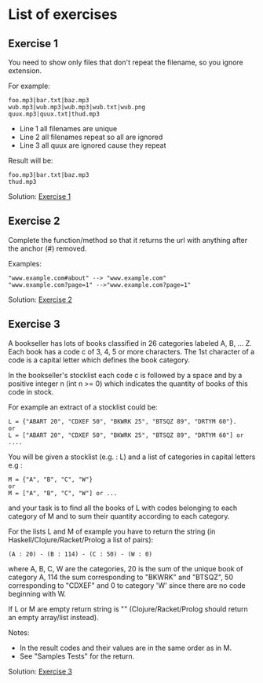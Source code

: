 # List of exercises
## Exercise 1
You need to show only files that don't repeat the filename, so you ignore extension.

For example:
```
foo.mp3|bar.txt|baz.mp3
wub.mp3|wub.mp3|wub.mp3|wub.txt|wub.png
quux.mp3|quux.txt|thud.mp3
```
- Line 1 all filenames are unique
- Line 2 all filenames repeat so all are ignored
- Line 3 all quux are ignored cause they repeat

Result will be:
```
foo.mp3|bar.txt|baz.mp3
thud.mp3
```
Solution: [Exercise 1](exercise-1.sh)


## Exercise 2

Complete the function/method so that it returns the url with anything after the anchor (#) removed.

Examples:
```
"www.example.com#about" --> "www.example.com"
"www.example.com?page=1" -->"www.example.com?page=1"
```

Solution: [Exercise 2](exercise-2.sh)

## Exercise 3

A bookseller has lots of books classified in 26 categories labeled A, B, ... Z. Each book has a code c of 3, 4, 5 or more characters. The 1st character of a code is a capital letter which defines the book category.

In the bookseller's stocklist each code c is followed by a space and by a positive integer n (int n >= 0) which indicates the quantity of books of this code in stock.

For example an extract of a stocklist could be:
```
L = {"ABART 20", "CDXEF 50", "BKWRK 25", "BTSQZ 89", "DRTYM 60"}.
or
L = ["ABART 20", "CDXEF 50", "BKWRK 25", "BTSQZ 89", "DRTYM 60"] or ....
```

You will be given a stocklist (e.g. : L) and a list of categories in capital letters e.g :
```
M = {"A", "B", "C", "W"} 
or
M = ["A", "B", "C", "W"] or ...
```
and your task is to find all the books of L with codes belonging to each category of M and to sum their quantity according to each category.

For the lists L and M of example you have to return the string (in Haskell/Clojure/Racket/Prolog a list of pairs):
```
(A : 20) - (B : 114) - (C : 50) - (W : 0)
```
where A, B, C, W are the categories, 20 is the sum of the unique book of category A, 114 the sum corresponding to "BKWRK" and "BTSQZ", 50 corresponding to "CDXEF" and 0 to category 'W' since there are no code beginning with W.

If L or M are empty return string is "" (Clojure/Racket/Prolog should return an empty array/list instead).

Notes:
* In the result codes and their values are in the same order as in M.
* See "Samples Tests" for the return.

Solution: [Exercise 3](exercise-3.sh)
